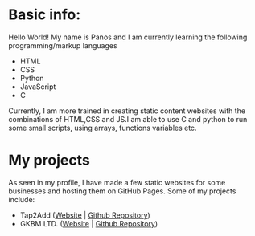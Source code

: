 <html>
<body>
<h1>Basic info:</h1>
<p><span class="span-hello world">Hello World!</span> My name is Panos and I am currently learning the following programming/markup languages</p>
  <ul>
    <li>HTML</li>
    <li>CSS</li>
    <li>Python</li>
    <li>JavaScript</li>
    <li>C</li>
  </ul>
  <p>Currently, I am more trained in creating static content websites with the combinations of HTML,CSS and JS.I am able to use C and python to run some small scripts, using arrays, functions variables etc.</p>
<h1>My projects</h1>
  As seen in my profile, I have made a few static websites for some businesses and hosting them on GitHub Pages. Some of my projects include: 
  <ul>
    <li>Tap2Add (<a href="https://tap2add.gr">Website</a> | <a href="https://github.com/tap2add/tap2add">Github Repository</a>)</li>
    <li>GKBM LTD. (<a href="https://gkbm.eu">Website</a> | <a href="https://github.com/gkbmltd/gkbmltd">Github Repository</a>)</li>
  </ul>
</body>
</html>
